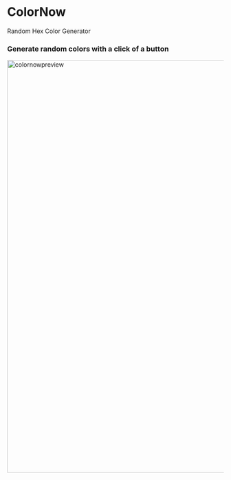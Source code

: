 # ColorNow
Random Hex Color Generator
<br>

<h3>Generate random colors with a click of a button</h3>
<img width="960" alt="colornowpreview" src="https://user-images.githubusercontent.com/68806920/88983948-eefefa80-d291-11ea-882f-f7e406a51033.png">

